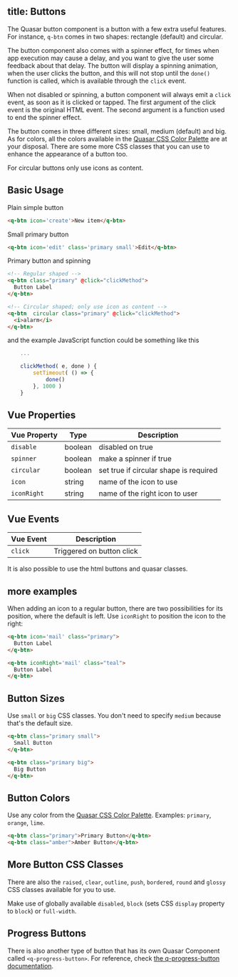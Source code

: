 title: Buttons
---
The Quasar button component is a button with a few extra useful features. For instance, `q-btn` comes in two shapes: rectangle (default) and circular.

The button component also comes with a spinner effect, for times when app execution may cause a delay, and you want to give the user some feedback about that delay. The button will display a spinning animation, when the user clicks the button, and this will not stop until the `done()` function is called, which is available through the `click` event.

 When not disabled or spinning, a button component will always emit a `click` event, as soon as it is clicked or tapped. The first argument of the click event is the original HTML event. The second argument is a function used to end the spinner effect.

The button comes in three different sizes: small, medium (default) and big. As for colors, all the colors available in the [Quasar CSS Color Palette](/api/css-color-palette.html) are at your disposal. There are some more CSS classes that you can use to enhance the appearance of a button too.

<input type="hidden" data-fullpage-demo="css/button">

For circular buttons only use icons as content.


## Basic Usage

Plain simple button

``` html
<q-btn icon='create'>New item</q-btn>
```

Small primary button

``` html
<q-btn icon='edit' class='primary small'>Edit</q-btn>

```

Primary button and spinning

```html
<!-- Regular shaped -->
<q-btn class="primary" @click="clickMethod">
  Button Label
</q-btn>

<!-- Circular shaped; only use icon as content -->
<q-btn  circular class="primary" @click="clickMethod">
  <i>alarm</i>
</q-btn>
```

and the example JavaScript function could be something like this

``` js
    ...

    clickMethod( e, done ) {
        setTimeout( () => {
            done()
        }, 1000 )
    }
```

## Vue Properties
| Vue Property | Type    | Description                            |
| ---          | ---     | ---                                    |
| `disable`    | boolean | disabled on true                       |
| `spinner`    | boolean | make a spinner if true                 |
| `circular`   | boolean | set true if circular shape is required |
| `icon`       | string  | name of the icon to use                |
| `iconRight`  | string  | name of the right icon to user         |

## Vue Events
| Vue Event | Description               |
| ---       | ---                       |
| `click`   | Triggered on button click |

It is also possible to use the html buttons and quasar classes.

## more examples

When adding an icon to a regular button, there are two possibilities for its position, where the default is left. Use `iconRight` to position the icon to the right:

``` html
<q-btn icon='mail' class="primary">
  Button Label
</q-btn>

<q-btn iconRight='mail' class="teal">
  Button Label
</q-btn>
```

## Button Sizes

Use `small` or `big` CSS classes. You don't need to specify `medium` because that's the default size.

``` html
<q-btn class="primary small">
  Small Button
</q-btn>

<q-btn class="primary big">
  Big Button
</q-btn>
```

## Button Colors
Use any color from the [Quasar CSS Color Palette](/api/css-color-palette.html). Examples: `primary`, `orange`, `lime`.

``` html
<q-btn class="primary">Primary Button</q-btn>
<q-btn class="amber">Amber Button</q-btn>
```

## More Button CSS Classes
There are also the `raised`, `clear`, `outline`, `push`, `bordered`, `round` and `glossy` CSS classes available for you to use.

Make use of globally available `disabled`, `block` (sets CSS `display` property to `block`) or `full-width`.

## Progress Buttons
There is also another type of button that has its own Quasar Component called `<q-progress-button>`. For reference, check [the q-progress-button documentation](/components/progress-button.html).
